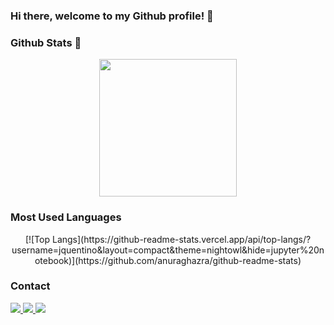 ### Hi there, welcome to my Github profile! 👋

### Github Stats 📑

<p align="center">
  <a href="https://github.com/jquentino">
    <img height="220em" src="https://github-readme-stats.vercel.app/api?username=jquentino&count_private=true&show_icons=true&theme=nightowl&line_height=27" />
</a>
</p>

### Most Used Languages

<p align="center">
[![Top Langs](https://github-readme-stats.vercel.app/api/top-langs/?username=jquentino&layout=compact&theme=nightowl&hide=jupyter%20notebook)](https://github.com/anuraghazra/github-readme-stats)
</p>


### Contact

<div>
  <a href="https://www.linkedin.com/in/jvquentino/">
    <img src="https://img.shields.io/badge/linkedin-%230077B5.svg?&style=for-the-badge&logo=linkedin&logoColor=white" />
  </a> 
  <a href="mailto:vitorquentino@gmail.com">
    <img src="https://img.shields.io/badge/Gmail-D14836?style=for-the-badge&logo=gmail&logoColor=white" />
  </a>
  <a href="https://twitter.com/quent1nho">
    <img src="https://img.shields.io/badge/Twitter-1DA1F2?style=for-the-badge&logo=twitter&logoColor=white" />
  </a>
 </div>